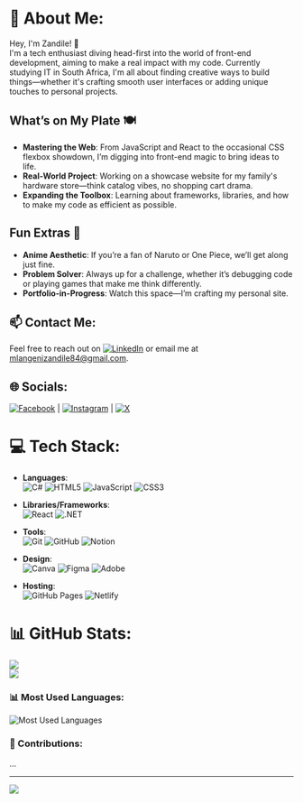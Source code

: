 # 💫 About Me:
Hey, I'm Zandile! 👋<br>
I'm a tech enthusiast diving head-first into the world of front-end development, aiming to make a real impact with my code. Currently studying IT in South Africa, I'm all about finding creative ways to build things—whether it's crafting smooth user interfaces or adding unique touches to personal projects.

## What’s on My Plate 🍽️
- **Mastering the Web**: From JavaScript and React to the occasional CSS flexbox showdown, I’m digging into front-end magic to bring ideas to life.
- **Real-World Project**: Working on a showcase website for my family's hardware store—think catalog vibes, no shopping cart drama.
- **Expanding the Toolbox**: Learning about frameworks, libraries, and how to make my code as efficient as possible.

## Fun Extras 🌌
- **Anime Aesthetic**: If you’re a fan of Naruto or One Piece, we’ll get along just fine.
- **Problem Solver**: Always up for a challenge, whether it’s debugging code or playing games that make me think differently.
- **Portfolio-in-Progress**: Watch this space—I’m crafting my personal site. 

## 📫 Contact Me:
Feel free to reach out on [![LinkedIn](https://img.shields.io/badge/LinkedIn-%230077B5.svg?style=for-the-badge&logo=linkedin&logoColor=white)](https://linkedin.com/in/ZandileMlangeni) or email me at [mlangenizandile84@gmail.com](mailto:mlangenizandile84@gmail.com).

## 🌐 Socials:
[![Facebook](https://img.shields.io/badge/Facebook-%231877F2.svg?style=for-the-badge&logo=Facebook&logoColor=white)](https://facebook.com/ZeeMlangeni) | [![Instagram](https://img.shields.io/badge/Instagram-%23E4405F.svg?style=for-the-badge&logo=Instagram&logoColor=white)](https://instagram.com/zeeicygirl) | [![X](https://img.shields.io/badge/X-black.svg?style=for-the-badge&logo=X&logoColor=white)](https://x.com/Zee❄️❄️icygirl)

# 💻 Tech Stack:
- **Languages**:  
  ![C#](https://img.shields.io/badge/c%23-%23239120.svg?style=for-the-badge&logo=csharp&logoColor=white) 
  ![HTML5](https://img.shields.io/badge/html5-%23E34F26.svg?style=for-the-badge&logo=html5&logoColor=white) 
  ![JavaScript](https://img.shields.io/badge/javascript-%23323330.svg?style=for-the-badge&logo=javascript&logoColor=%23F7DF1E) 
  ![CSS3](https://img.shields.io/badge/css3-%231572B6.svg?style=for-the-badge&logo=css3&logoColor=white)

- **Libraries/Frameworks**:  
  ![React](https://img.shields.io/badge/react-%2320232a.svg?style=for-the-badge&logo=react&logoColor=%2361DAFB) 
  ![.NET](https://img.shields.io/badge/.NET-512BD4?style=for-the-badge&logo=dotnet&logoColor=white)

- **Tools**:  
  ![Git](https://img.shields.io/badge/git-%23F05033.svg?style=for-the-badge&logo=git&logoColor=white) 
  ![GitHub](https://img.shields.io/badge/github-%23121011.svg?style=for-the-badge&logo=github&logoColor=white) 
  ![Notion](https://img.shields.io/badge/notion-%23000000.svg?style=for-the-badge&logo=notion&logoColor=white)

- **Design**:  
  ![Canva](https://img.shields.io/badge/Canva-%2300C4CC.svg?style=for-the-badge&logo=Canva&logoColor=white) 
  ![Figma](https://img.shields.io/badge/figma-%23F24E1E.svg?style=for-the-badge&logo=figma&logoColor=white) 
  ![Adobe](https://img.shields.io/badge/adobe-%23FF0000.svg?style=for-the-badge&logo=adobe&logoColor=white)

- **Hosting**:  
  ![GitHub Pages](https://img.shields.io/badge/GitHub_Pages-%23327FC7.svg?style=for-the-badge&logo=github&logoColor=white) 
  ![Netlify](https://img.shields.io/badge/netlify-%23000000.svg?style=for-the-badge&logo=netlify&logoColor=#00C7B7)

# 📊 GitHub Stats:
![](https://github-readme-stats.vercel.app/api?username=ZeeMlangeni&theme=transparent&hide_border=true&include_all_commits=true&count_private=true)<br/>
![](https://github-readme-streak-stats.herokuapp.com/?user=ZeeMlangeni&theme=transparent&hide_border=true)<br/>

### 📊 Most Used Languages:
![Most Used Languages](https://github-readme-stats.vercel.app/api/top-langs/?username=ZeeMlangeni&theme=transparent&hide_border=true&include_all_commits=true&count_private=true&layout=compact)

### 🤝 Contributions:
...

---
[![](https://visitcount.itsvg.in/api?id=ZeeMlangeni&label=Profile%20Views&color=5&icon=5&pretty=true)](https://visitcount.itsvg.in)
